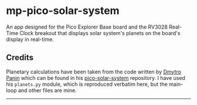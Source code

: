 # mp-pico-solar-system
An app designed for the Pico Explorer Base board and the RV3028 Real-Time Clock
breakout that displays solar system's planets on the board's display
in real-time.

## Credits
Planetary calculations have been taken from the code written by [Dmytro Panin]
which can be found in his [pico-solar-system] repository. I have
used his `planets.py` module, which is reproduced verbatim here, but
the main-loop and other files are mine.

---

[dmytro panin]: https://github.com/dr-mod
[pico explorer base]: https://shop.pimoroni.com/products/pico-explorer-base
[pico-solar-system]: https://github.com/dr-mod/pico-solar-system
